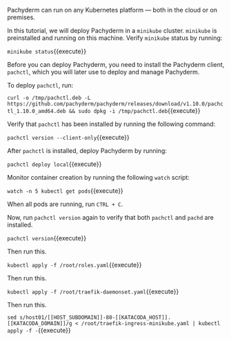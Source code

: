 Pachyderm can run on any Kubernetes platform — both in the cloud
or on premises.

In this tutorial, we will deploy Pachyderm in a `minikube` cluster.
`minikube` is preinstalled and running on this machine.
Verify `minikube` status by running:

`minikube status`{{execute}}

Before you can deploy Pachyderm, you need to install the Pachyderm
client, `pachctl`, which you will later use to deploy and manage
Pachyderm.

To deploy `pachctl`, run:

`curl -o /tmp/pachctl.deb -L https://github.com/pachyderm/pachyderm/releases/download/v1.10.0/pachctl_1.10.0_amd64.deb && sudo dpkg -i /tmp/pachctl.deb`{{execute}}

Verify that `pachctl` has been installed by running the following command:

`pachctl version --client-only`{{execute}}

After `pachctl` is installed, deploy Pachyderm by running:

`pachctl deploy local`{{execute}}

Monitor container creation by running the following `watch` script:

`watch -n 5 kubectl get pods`{{execute}}

When all pods are running, run `CTRL + C`.

Now, run `pachctl version` again to verify that both `pachctl`
and `pachd` are installed.

`pachctl version`{{execute}}

Then run this.

`kubectl apply -f /root/roles.yaml`{{execute}}

Then run this.

`kubectl apply -f /root/traefik-daemonset.yaml`{{execute}}

Then run this. 
    
`sed s/host01/[[HOST_SUBDOMAIN]]-80-[[KATACODA_HOST]].[[KATACODA_DOMAIN]]/g < /root/traefik-ingress-minikube.yaml | kubectl apply -f -`{{execute}}

